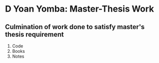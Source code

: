 # D Yoan Yomba: Master-Thesis Work



## Culmination of work done to satisfy master's thesis requirement
   
   1. Code
   2. Books
   3. Notes
